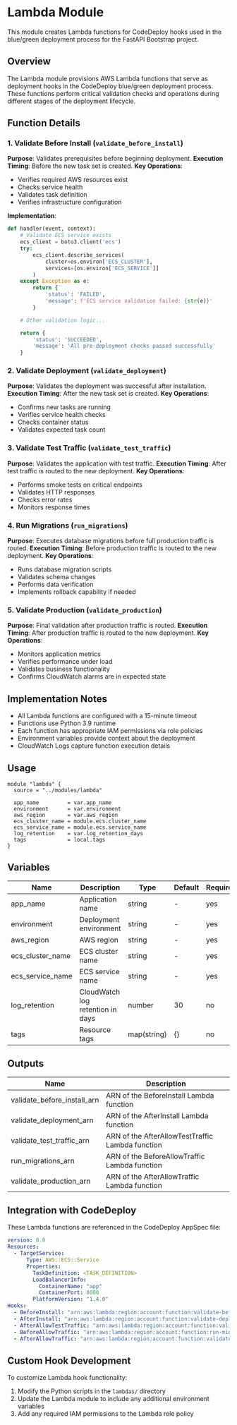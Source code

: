# Lambda Module

This module creates Lambda functions for CodeDeploy hooks used in the blue/green deployment process for the FastAPI Bootstrap project.

## Overview

The Lambda module provisions AWS Lambda functions that serve as deployment hooks in the CodeDeploy blue/green deployment process. These functions perform critical validation checks and operations during different stages of the deployment lifecycle.

## Function Details

### 1. Validate Before Install (`validate_before_install`)

**Purpose**: Validates prerequisites before beginning deployment.
**Execution Timing**: Before the new task set is created.
**Key Operations**:
- Verifies required AWS resources exist
- Checks service health
- Validates task definition
- Verifies infrastructure configuration

**Implementation**:
```python
def handler(event, context):
    # Validate ECS service exists
    ecs_client = boto3.client('ecs')
    try:
        ecs_client.describe_services(
            cluster=os.environ['ECS_CLUSTER'],
            services=[os.environ['ECS_SERVICE']]
        )
    except Exception as e:
        return {
            'status': 'FAILED',
            'message': f'ECS service validation failed: {str(e)}'
        }

    # Other validation logic...

    return {
        'status': 'SUCCEEDED',
        'message': 'All pre-deployment checks passed successfully'
    }
```

### 2. Validate Deployment (`validate_deployment`)

**Purpose**: Validates the deployment was successful after installation.
**Execution Timing**: After the new task set is created.
**Key Operations**:
- Confirms new tasks are running
- Verifies service health checks
- Checks container status
- Validates expected task count

### 3. Validate Test Traffic (`validate_test_traffic`)

**Purpose**: Validates the application with test traffic.
**Execution Timing**: After test traffic is routed to the new deployment.
**Key Operations**:
- Performs smoke tests on critical endpoints
- Validates HTTP responses
- Checks error rates
- Monitors response times

### 4. Run Migrations (`run_migrations`)

**Purpose**: Executes database migrations before full production traffic is routed.
**Execution Timing**: Before production traffic is routed to the new deployment.
**Key Operations**:
- Runs database migration scripts
- Validates schema changes
- Performs data verification
- Implements rollback capability if needed

### 5. Validate Production (`validate_production`)

**Purpose**: Final validation after production traffic is routed.
**Execution Timing**: After production traffic is routed to the new deployment.
**Key Operations**:
- Monitors application metrics
- Verifies performance under load
- Validates business functionality
- Confirms CloudWatch alarms are in expected state

## Implementation Notes

- All Lambda functions are configured with a 15-minute timeout
- Functions use Python 3.9 runtime
- Each function has appropriate IAM permissions via role policies
- Environment variables provide context about the deployment
- CloudWatch Logs capture function execution details

## Usage

```hcl
module "lambda" {
  source = "../modules/lambda"

  app_name         = var.app_name
  environment      = var.environment
  aws_region       = var.aws_region
  ecs_cluster_name = module.ecs.cluster_name
  ecs_service_name = module.ecs.service_name
  log_retention    = var.log_retention_days
  tags             = local.tags
}
```

## Variables

| Name | Description | Type | Default | Required |
|------|-------------|------|---------|----------|
| app_name | Application name | string | - | yes |
| environment | Deployment environment | string | - | yes |
| aws_region | AWS region | string | - | yes |
| ecs_cluster_name | ECS cluster name | string | - | yes |
| ecs_service_name | ECS service name | string | - | yes |
| log_retention | CloudWatch log retention in days | number | 30 | no |
| tags | Resource tags | map(string) | {} | no |

## Outputs

| Name | Description |
|------|-------------|
| validate_before_install_arn | ARN of the BeforeInstall Lambda function |
| validate_deployment_arn | ARN of the AfterInstall Lambda function |
| validate_test_traffic_arn | ARN of the AfterAllowTestTraffic Lambda function |
| run_migrations_arn | ARN of the BeforeAllowTraffic Lambda function |
| validate_production_arn | ARN of the AfterAllowTraffic Lambda function |

## Integration with CodeDeploy

These Lambda functions are referenced in the CodeDeploy AppSpec file:

```yaml
version: 0.0
Resources:
  - TargetService:
      Type: AWS::ECS::Service
      Properties:
        TaskDefinition: <TASK_DEFINITION>
        LoadBalancerInfo:
          ContainerName: "app"
          ContainerPort: 8000
        PlatformVersion: "1.4.0"
Hooks:
  - BeforeInstall: "arn:aws:lambda:region:account:function:validate-before-install"
  - AfterInstall: "arn:aws:lambda:region:account:function:validate-deployment"
  - AfterAllowTestTraffic: "arn:aws:lambda:region:account:function:validate-test-traffic"
  - BeforeAllowTraffic: "arn:aws:lambda:region:account:function:run-migrations"
  - AfterAllowTraffic: "arn:aws:lambda:region:account:function:validate-production"
```

## Custom Hook Development

To customize Lambda hook functionality:
1. Modify the Python scripts in the `lambdas/` directory
2. Update the Lambda module to include any additional environment variables
3. Add any required IAM permissions to the Lambda role policy